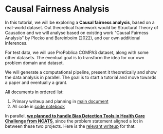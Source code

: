 # Causal Fairness Analysis

In this tutorial, we will be exploring a **Causal fairness analysis**, based on a real-world dataset. Out theoretical framework would be Structural Theory of Causation and we will analyse based on existing work "Causal Fairness Analysis" by Plecko and Bareinboim (2022), and our own additional inferences. 

For test data, we will use ProPoblica COMPAS dataset, along with some other datasets. The eventual goal is to transform the idea for our own problem domain and dataset.

We will generate a computational pipeline, present it theoretically and show the data analysis in parallel. The goal is to start a tutorial and move towards a paper and eventually a grant.

All documents in ordered list:
1. Primary writeup and planning in [main document](https://github.com/adib2149/causal-fairness-analysis/blob/main/planning.md)
2. All code in [code notebook](https://github.com/adib2149/causal-fairness-analysis/blob/main/causal-fairness-analysis.ipynb)

In parallel, [**we planned to handle Bias Detection Tools in Health Care Challenge from NCATS**](https://ncats.nih.gov/funding/challenges/bias-detection-tools-in-health-care), since the problem statement aligned a lot in between these two projects. Here is the [relevant writeup](https://github.com/adib2149/causal-fairness-analysis/blob/main/ncats-challenge.md) for that. 

